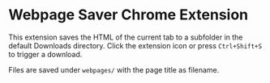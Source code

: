 # Webpage Saver Chrome Extension

This extension saves the HTML of the current tab to a subfolder in the default
Downloads directory. Click the extension icon or press `Ctrl+Shift+S` to trigger
a download.

Files are saved under `webpages/` with the page title as filename.
